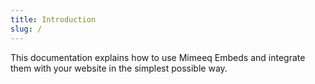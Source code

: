 ```yaml
---
title: Introduction
slug: /
---
```


This documentation explains how to use Mimeeq Embeds and integrate them with your website
in the simplest possible way.
